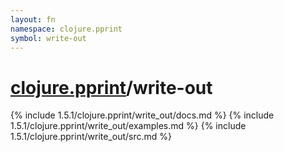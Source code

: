 ```yaml
---
layout: fn
namespace: clojure.pprint
symbol: write-out
---
```


# [clojure.pprint](../)/write-out

{% include 1.5.1/clojure.pprint/write_out/docs.md %}
{% include 1.5.1/clojure.pprint/write_out/examples.md %}
{% include 1.5.1/clojure.pprint/write_out/src.md %}

